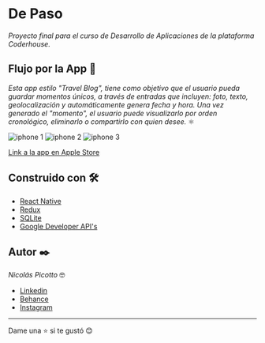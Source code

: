 # De Paso

_Proyecto final para el curso de Desarrollo de Aplicaciones de la plataforma Coderhouse._

## Flujo por la App 🚀

_Esta app estilo "Travel Blog", tiene como objetivo que el usuario pueda guardar momentos únicos, a través de entradas que incluyen: foto, texto, geolocalización y automáticamente genera fecha y hora. Una vez generado el "momento", el usuario puede visualizarlo por orden cronológico, eliminarlo o compartirlo con quien desee._ ⚛️ 

![iphone 1](https://user-images.githubusercontent.com/86528557/174199629-490aa6f7-8800-459b-8597-580090b60403.jpg)
![iphone 2](https://user-images.githubusercontent.com/86528557/174199633-588f1ac7-2616-4ea5-a424-cf75f637919d.jpg)
![iphone 3](https://user-images.githubusercontent.com/86528557/174199639-59c94f91-4cb4-414a-a7d7-c3d0f0041f05.jpg)


[Link a la app en Apple Store](https://apps.apple.com/app/id1629212811)

## Construido con 🛠️
 * [React Native](https://reactnative.dev/)
 * [Redux](https://es.redux.js.org/)
 * [SQLite](https://www.sqlite.org/index.html)
 * [Google Developer API's](https://developers.google.com/)

## Autor ✒️

_Nicolás Picotto_ :nerd_face:

 * [Linkedin](https://github.com/NicoPicotto)
 * [Behance](https://www.behance.net/nicolaspicotto)
 * [Instagram](https://www.instagram.com/npicotto)

---
Dame una :star: si te gustó 😊

